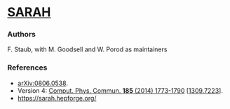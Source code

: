 [SARAH](https://sarah.hepforge.org/) 
=========

### Authors

   F. Staub, with M. Goodsell and W. Porod as maintainers

### References

 * [arXiv:0806.0538](http://arxiv.org/abs/0806.0538).
 * Version 4: [Comput. Phys. Commun. **185** (2014) 1773-1790](http://dx.doi.org/10.1016/j.cpc.2014.02.018) [[1309.7223](http://arxiv.org/abs/1309.7223)].
 * https://sarah.hepforge.org/
